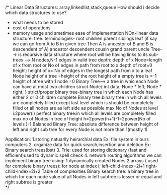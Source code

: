 /*
Linear Data Structures:
array,linkedlist,stack,queue
How should i decide which data structures to use?
- what needs to be stored
- cost of operations
-  memory usage and smetimes ease of implementation
NOn-linear data structure:
tree:
terminologies-
root
children
parent
siblings
leaf
(if say we can go from A to B in given tree Then A is ancestor of B and B is descendent of A)
ancestor
descendent
cousin
grand parent
uncle
Tree--> is recursive data structure where root will be having links to its sub-trees
--> N nodes,N-1 edges in valid tree
depth:
depth of x Node=length of x from root or No of edges in path from root to x
depth of root=0
height:
height of x= No of edges in the longest path from x to a leaf Node
height of a tree =height of the root
height of a empty tree is =-1
height of atree with 1 node =0
Binary Tree--> a tree in whic each Node can have at most two children
struct Node{
    int data;
    Node * left;
    Node * right;
}
strict/proper bInary tree-binary tree in which each Node has either 2 or 0 children
complete Binary tree:binary tree in which all levels are completely filled except
last level which is should be completely filled or all nodes are as left side as possible
max No of Nodes at level i:2power(i)
perfect binary tree:in which all levels are completely filled
max no of Nodes in tree of height h=2power(h+1)-1=2power(No of levels )-1
Balanced Binary Tree: absolute difference between height of left and right sub tree for every Node is not more than 1(mostly 1)

Appllication:
1.storing natuarlly heirarchial data Ex: file system in ours computers
2. organize data for quick search,insertion and deletion Ex: Binary search trees(bst)
3. Trie: used for storing dictionary (fast and efficient)used to dynamic spell check
4. network routing algorithms
we can implement binary tree using:
1.dynamically created Nodes
2.arrays ( used for complete binary trees):
    for node at index i;
    left-child-index=2i+1
    right-child-index=2i+2
Table of complexities
Binary search tree:
a binary tree in which for each node value of all Nodes in left subtree is lesser or equal and
right subtree is greater   
*/
